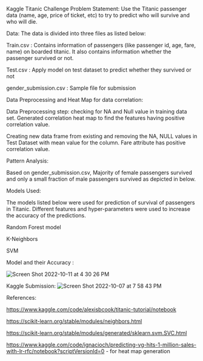 Kaggle Titanic Challenge
Problem Statement: Use the Titanic passenger data (name, age, price of ticket, etc) to try to predict who will survive and who will die.


Data: The data is divided into three files as listed below:

Train.csv : Contains information of passengers (like passenger id, age, fare, name) on boarded titanic. It also contains information whether the passenger survived or not.

Test.csv : Apply model on test dataset to predict whether they survived or not

gender_submission.csv : Sample file for submission


Data Preprocessing and Heat Map for data correlation:


  Data Preprocessing step: checking for NA and Null value in training data set. Generated correlation heat map to find the features having positive     correlation value.


  Creating new data frame from existing and removing the NA, NULL values in Test Dataset with mean value for the column. Fare attribute has positive correlation value.




Pattern Analysis:


Based on gender_submission.csv, Majority of female passengers survived and only a small fraction of male passengers survived  as depicted in below.




 Models Used:


The models listed below were used for prediction of survival of passengers in Titanic. Different features and hyper-parameters were used to increase the accuracy of the predictions. 

Random Forest model

K-Neighbors

SVM

Model and  their Accuracy : 


![Screen Shot 2022-10-11 at 4 30 26 PM](https://user-images.githubusercontent.com/90368096/195202266-04d6739d-697a-4e44-ba5b-0792db316aba.png)



Kaggle Submission:
![Screen Shot 2022-10-07 at 7 58 43 PM](https://user-images.githubusercontent.com/90368096/195202451-202fb1f1-7c42-4cd3-ad57-e7c6c979171a.png)



References:

https://www.kaggle.com/code/alexisbcook/titanic-tutorial/notebook 

https://scikit-learn.org/stable/modules/neighbors.html 

https://scikit-learn.org/stable/modules/generated/sklearn.svm.SVC.html 

https://www.kaggle.com/code/ignacioch/predicting-vg-hits-1-million-sales-with-lr-rfc/notebook?scriptVersionId=0 - for heat map generation

